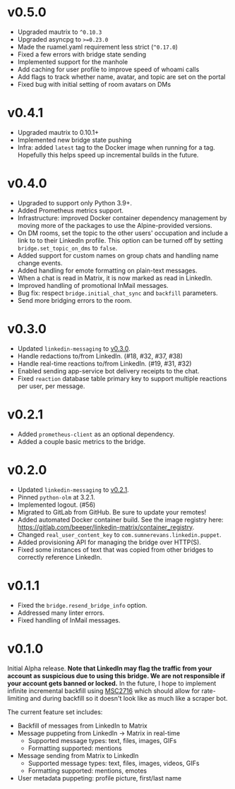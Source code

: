 # v0.5.0

* Upgraded mautrix to `^0.10.3`
* Upgraded asyncpg to `>=0.23.0`
* Made the ruamel.yaml requirement less strict (`^0.17.0`)
* Fixed a few errors with bridge state sending
* Implemented support for the manhole
* Add caching for user profile to improve speed of whoami calls
* Add flags to track whether name, avatar, and topic are set on the portal
* Fixed bug with initial setting of room avatars on DMs

# v0.4.1

* Upgraded mautrix to 0.10.1+
* Implemented new bridge state pushing
* Infra: added `latest` tag to the Docker image when running for a tag.
  Hopefully this helps speed up incremental builds in the future.

# v0.4.0

* Upgraded to support only Python 3.9+.
* Added Prometheus metrics support.
* Infrastructure: improved Docker container dependency management by moving more
  of the packages to use the Alpine-provided versions.
* On DM rooms, set the topic to the other users' occupation and include a link
  to to their LinkedIn profile. This option can be turned off by setting
  `bridge.set_topic_on_dms` to `false`.
* Added support for custom names on group chats and handling name change events.
* Added handling for emote formatting on plain-text messages.
* When a chat is read in Matrix, it is now marked as read in LinkedIn.
* Improved handling of promotional InMail messages.
* Bug fix: respect `bridge.initial_chat_sync` and `backfill` parameters.
* Send more bridging errors to the room.

# v0.3.0

* Updated `linkedin-messaging` to
  [v0.3.0](https://github.com/sumnerevans/linkedin-messaging-api/releases/tag/v0.3.0).
* Handle redactions to/from LinkedIn. (#18, #32, #37, #38)
* Handle real-time reactions to/from LinkedIn. (#19, #31, #32)
* Enabled sending app-service bot delivery receipts to the chat.
* Fixed `reaction` database table primary key to support multiple reactions per
  user, per message.

# v0.2.1

* Added `prometheus-client` as an optional dependency.
* Added a couple basic metrics to the bridge.

# v0.2.0

* Updated `linkedin-messaging` to
  [v0.2.1](https://github.com/sumnerevans/linkedin-messaging-api/releases/tag/v0.2.1).
* Pinned `python-olm` at 3.2.1.
* Implemented logout. (#56)
* Migrated to GitLab from GitHub. Be sure to update your remotes!
* Added automated Docker container build. See the image registry here:
  https://gitlab.com/beeper/linkedin-matrix/container_registry.
* Changed `real_user_content_key` to `com.sumnerevans.linkedin.puppet`.
* Added provisioning API for managing the bridge over HTTP(S).
* Fixed some instances of text that was copied from other bridges to correctly
  reference LinkedIn.

# v0.1.1

* Fixed the `bridge.resend_bridge_info` option.
* Addressed many linter errors.
* Fixed handling of InMail messages.

# v0.1.0

Initial Alpha release. **Note that LinkedIn may flag the traffic from your
account as suspicious due to using this bridge. We are not responsible if your
account gets banned or locked.** In the future, I hope to implement infinite
incremental backfill using
[MSC2716](https://github.com/matrix-org/matrix-doc/pull/2716) which should allow
for rate-limiting and during backfill so it doesn't look like as much like a
scraper bot.

The current feature set includes:

* Backfill of messages from LinkedIn to Matrix
* Message puppeting from LinkedIn -> Matrix in real-time
  * Supported message types: text, files, images, GIFs
  * Formatting supported: mentions
* Message sending from Matrix to LinkedIn
  * Supported message types: text, files, images, videos, GIFs
  * Formatting supported: mentions, emotes
* User metadata puppeting: profile picture, first/last name
